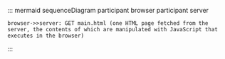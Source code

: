 ::: mermaid
    sequenceDiagram
    participant browser
    participant server

    browser->>server: GET main.html (one HTML page fetched from the server, the contents of which are manipulated with JavaScript that executes in the browser)
:::